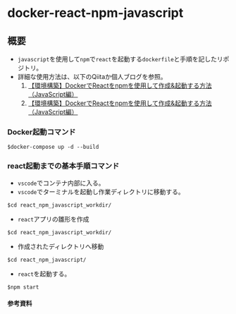 # docker-react-npm-javascript
## 概要
- `javascript`を使用して`npm`で`react`を起動する`dockerfile`と手順を記したリポジトリ。
- 詳細な使用方法は、以下のQiitaか個人ブログを参照。
    1. [【環境構築】DockerでReactをnpmを使用して作成&起動する方法（JavaScript編）](https://qiita.com/takuma-1234/items/02d5683ea54c3c16b38c)
    2. [【環境構築】DockerでReactをnpmを使用して作成&起動する方法（JavaScript編）](https://takuma-tech.com/2023/04/21/574/)
    
### Docker起動コマンド
```bash:
$docker-compose up -d --build
```

### react起動までの基本手順コマンド
- `vscode`でコンテナ内部に入る。
- `vscode`でターミナルを起動し作業ディレクトリに移動する。
```bash:
$cd react_npm_javascript_workdir/
```
- `react`アプリの雛形を作成
```bash:
$cd react_npm_javascript_workdir/
```
- 作成されたディレクトリへ移動
```bash:
$cd react_npm_javascript/
```
- `react`を起動する。

```bash:
$npm start
```

#### 参考資料
